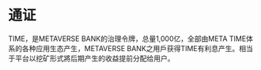 # 通证

&#x20;       TIME，是METAVERSE BANK的治理令牌，总量1,000亿，全部由META TIME体系的各种应用生态产生，METAVERSE BANK之用戶获得TIME有利息产生。相当于平台以挖矿形式將后期产生的收益提前分配给用户。
